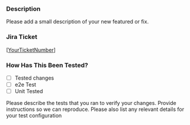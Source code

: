 ### Description

Please add a small description of your new featured or fix.

### Jira Ticket

[[YourTicketNumber]()]

### How Has This Been Tested?

- [ ] Tested changes
- [ ] e2e Test
- [ ] Unit Tested

Please describe the tests that you ran to verify your changes.
Provide instructions so we can reproduce. Please also list any relevant details
for your test configuration
